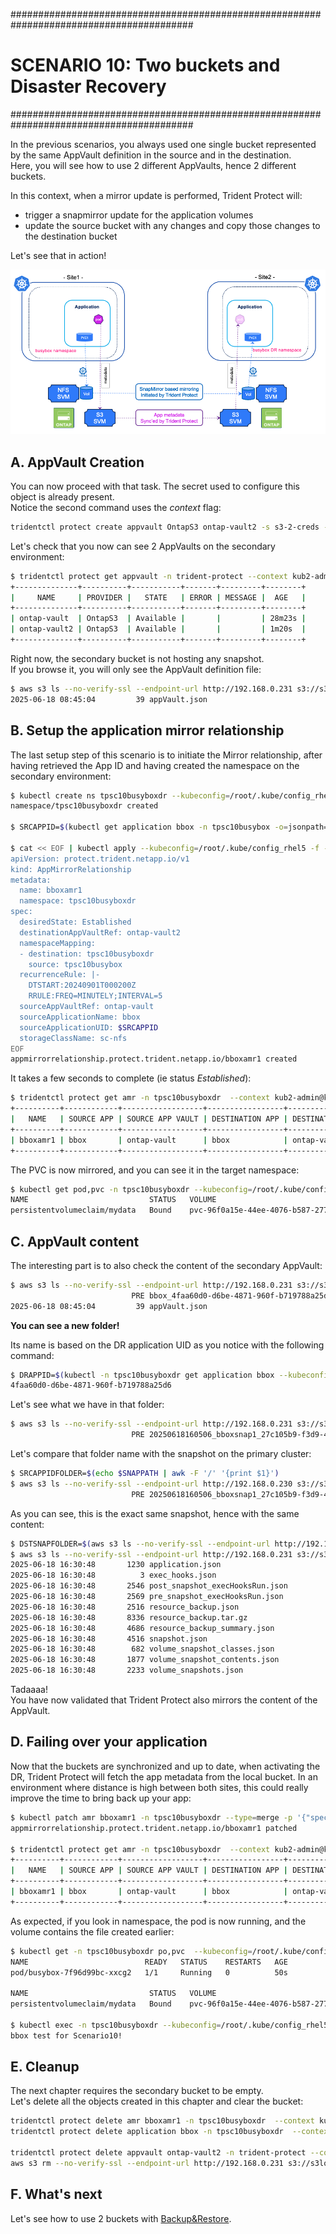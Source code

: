 #########################################################################################
# SCENARIO 10: Two buckets and Disaster Recovery
#########################################################################################

In the previous scenarios, you always used one single bucket represented by the same AppVault definition in the source and in the destination.  
Here, you will see how to use 2 different AppVaults, hence 2 different buckets.

In this context, when a mirror update is performed, Trident Protect will: 
- trigger a snapmirror update for the application volumes  
- update the source bucket with any changes and copy those changes to the destination bucket  

Let's see that in action!

<p align="center"><img src="../Images/Archi_DR.png" width="512"></p>

## A. AppVault Creation

You can now proceed with that task. The secret used to configure this object is already present.  
Notice the second command uses the _context_ flag:  
```bash
tridentctl protect create appvault OntapS3 ontap-vault2 -s s3-2-creds --bucket s3lod2 --endpoint 192.168.0.231 --skip-cert-validation --no-tls -n trident-protect --context kub2-admin@kub2
```

Let's check that you now can see 2 AppVaults on the secondary environment:  
```bash
$ tridentctl protect get appvault -n trident-protect --context kub2-admin@kub2
+--------------+----------+-----------+-------+---------+--------+
|     NAME     | PROVIDER |   STATE   | ERROR | MESSAGE |  AGE   |
+--------------+----------+-----------+-------+---------+--------+
| ontap-vault  | OntapS3  | Available |       |         | 28m23s |
| ontap-vault2 | OntapS3  | Available |       |         | 1m20s  |
+--------------+----------+-----------+-------+---------+--------+
```

Right now, the secondary bucket is not hosting any snapshot.  
If you browse it, you will only see the AppVault definition file:
```bash
$ aws s3 ls --no-verify-ssl --endpoint-url http://192.168.0.231 s3://s3lod2/ --profile s3lod2
2025-06-18 08:45:04         39 appVault.json
```

## B. Setup the application mirror relationship

The last setup step of this scenario is to initiate the Mirror relationship, after having retrieved the App ID and having created the namespace on the secondary environment:
```bash
$ kubectl create ns tpsc10busyboxdr --kubeconfig=/root/.kube/config_rhel5
namespace/tpsc10busyboxdr created

$ SRCAPPID=$(kubectl get application bbox -n tpsc10busybox -o=jsonpath='{.metadata.uid}' -n tpsc10busybox)

$ cat << EOF | kubectl apply --kubeconfig=/root/.kube/config_rhel5 -f -
apiVersion: protect.trident.netapp.io/v1
kind: AppMirrorRelationship
metadata:
  name: bboxamr1
  namespace: tpsc10busyboxdr
spec:
  desiredState: Established
  destinationAppVaultRef: ontap-vault2
  namespaceMapping:
  - destination: tpsc10busyboxdr
    source: tpsc10busybox
  recurrenceRule: |-
    DTSTART:20240901T000200Z
    RRULE:FREQ=MINUTELY;INTERVAL=5
  sourceAppVaultRef: ontap-vault
  sourceApplicationName: bbox
  sourceApplicationUID: $SRCAPPID
  storageClassName: sc-nfs
EOF
appmirrorrelationship.protect.trident.netapp.io/bboxamr1 created
```
It takes a few seconds to complete (ie status _Established_):
```bash
$ tridentctl protect get amr -n tpsc10busyboxdr  --context kub2-admin@kub2
+----------+------------+------------------+-----------------+-----------------------+---------------+-------------+-------+-----+
|   NAME   | SOURCE APP | SOURCE APP VAULT | DESTINATION APP | DESTINATION APP VAULT | DESIRED STATE |    STATE    | ERROR | AGE |
+----------+------------+------------------+-----------------+-----------------------+---------------+-------------+-------+-----+
| bboxamr1 | bbox       | ontap-vault      | bbox            | ontap-vault2          | Established   | Established |       | 47s |
+----------+------------+------------------+-----------------+-----------------------+---------------+-------------+-------+-----+
```
The PVC is now mirrored, and you can see it in the target namespace:
```bash
$ kubectl get pod,pvc -n tpsc10busyboxdr --kubeconfig=/root/.kube/config_rhel5
NAME                           STATUS   VOLUME                                     CAPACITY   ACCESS MODES   STORAGECLASS   VOLUMEATTRIBUTESCLASS   AGE
persistentvolumeclaim/mydata   Bound    pvc-96f0a15e-44ee-4076-b587-27793c09bdd0   1Gi        RWX            sc-nfs         <unset>                 101s
```

## C. AppVault content

The interesting part is to also check the content of the secondary AppVault:  
```bash
$ aws s3 ls --no-verify-ssl --endpoint-url http://192.168.0.231 s3://s3lod2/ --profile s3lod2
                           PRE bbox_4faa60d0-d6be-4871-960f-b719788a25d6/
2025-06-18 08:45:04         39 appVault.json
```
**You can see a new folder!**  

Its name is based on the DR application UID as you notice with the following command:  
```bash
$ DRAPPID=$(kubectl -n tpsc10busyboxdr get application bbox --kubeconfig=/root/.kube/config_rhel5 -o=jsonpath='{.metadata.uid}'); echo $DRAPPID
4faa60d0-d6be-4871-960f-b719788a25d6
```
Let's see what we have in that folder:  
```bash
$ aws s3 ls --no-verify-ssl --endpoint-url http://192.168.0.231 s3://s3lod2/bbox_$DRAPPID/replicatedSnapshots/ --profile s3lod2
                           PRE 20250618160506_bboxsnap1_27c105b9-f3d9-422c-8415-cb9aae208cbc/
```
Let's compare that folder name with the snapshot on the primary cluster:
```bash
$ SRCAPPIDFOLDER=$(echo $SNAPPATH | awk -F '/' '{print $1}')
$ aws s3 ls --no-verify-ssl --endpoint-url http://192.168.0.230 s3://s3lod/$SRCAPPIDFOLDER/snapshots/
                           PRE 20250618160506_bboxsnap1_27c105b9-f3d9-422c-8415-cb9aae208cbc/
```
As you can see, this is the exact same snapshot, hence with the same content:
```bash
$ DSTSNAPFOLDER=$(aws s3 ls --no-verify-ssl --endpoint-url http://192.168.0.230 s3://s3lod/$SRCAPPIDFOLDER/snapshots/ | awk -F ' ' '{print $2}')
$ aws s3 ls --no-verify-ssl --endpoint-url http://192.168.0.231 s3://s3lod2/bbox_$DRAPPID/replicatedSnapshots/$DSTSNAPFOLDER --profile s3lod2
2025-06-18 16:30:48       1230 application.json
2025-06-18 16:30:48          3 exec_hooks.json
2025-06-18 16:30:48       2546 post_snapshot_execHooksRun.json
2025-06-18 16:30:48       2569 pre_snapshot_execHooksRun.json
2025-06-18 16:30:48       2516 resource_backup.json
2025-06-18 16:30:48       8336 resource_backup.tar.gz
2025-06-18 16:30:48       4686 resource_backup_summary.json
2025-06-18 16:30:48       4516 snapshot.json
2025-06-18 16:30:48        682 volume_snapshot_classes.json
2025-06-18 16:30:48       1877 volume_snapshot_contents.json
2025-06-18 16:30:48       2233 volume_snapshots.json
```

Tadaaaa!  
You have now validated that Trident Protect also mirrors the content of the AppVault.

## D. Failing over your application

Now that the buckets are synchronized and up to date, when activating the DR, Trident Protect will fetch the app metadata from the local bucket. In an environment where distance is high between both sites, this could really improve the time to bring back up your app:   

```bash
$ kubectl patch amr bboxamr1 -n tpsc10busyboxdr --type=merge -p '{"spec":{"desiredState":"Promoted"}}' --kubeconfig=/root/.kube/config_rhel5
appmirrorrelationship.protect.trident.netapp.io/bboxamr1 patched

$ tridentctl protect get amr -n tpsc10busyboxdr  --context kub2-admin@kub2
+----------+------------+------------------+-----------------+-----------------------+---------------+----------+-------+--------+
|   NAME   | SOURCE APP | SOURCE APP VAULT | DESTINATION APP | DESTINATION APP VAULT | DESIRED STATE |  STATE   | ERROR |  AGE   |
+----------+------------+------------------+-----------------+-----------------------+---------------+----------+-------+--------+
| bboxamr1 | bbox       | ontap-vault      | bbox            | ontap-vault2          | Promoted      | Promoted |       | 14h11m |
+----------+------------+------------------+-----------------+-----------------------+---------------+----------+-------+--------+
```
As expected, if you look in namespace, the pod is now running, and the volume contains the file created earlier:  
```bash
$ kubectl get -n tpsc10busyboxdr po,pvc  --kubeconfig=/root/.kube/config_rhel5
NAME                          READY   STATUS    RESTARTS   AGE
pod/busybox-7f96d99bc-xxcg2   1/1     Running   0          50s

NAME                           STATUS   VOLUME                                     CAPACITY   ACCESS MODES   STORAGECLASS   VOLUMEATTRIBUTESCLASS   AGE
persistentvolumeclaim/mydata   Bound    pvc-96f0a15e-44ee-4076-b587-27793c09bdd0   1Gi        RWX            sc-nfs         <unset>                 14h

$ kubectl exec -n tpsc10busyboxdr --kubeconfig=/root/.kube/config_rhel5 $(kubectl get pod -n tpsc10busyboxdr -o name --kubeconfig=/root/.kube/config_rhel5) -- more /data/file.txt
bbox test for Scenario10!
```

## E. Cleanup

The next chapter requires the secondary bucket to be empty.  
Let's delete all the objects created in this chapter and clear the bucket:  
```bash
tridentctl protect delete amr bboxamr1 -n tpsc10busyboxdr  --context kub2-admin@kub2
tridentctl protect delete application bbox -n tpsc10busyboxdr  --context kub2-admin@kub2

tridentctl protect delete appvault ontap-vault2 -n trident-protect --context kub2-admin@kub2
aws s3 rm --no-verify-ssl --endpoint-url http://192.168.0.231 s3://s3lod2 --recursive  --quiet --profile s3lod2
```

## F. What's next

Let's see how to use 2 buckets with [Backup&Restore](../2_BackupRestore).
